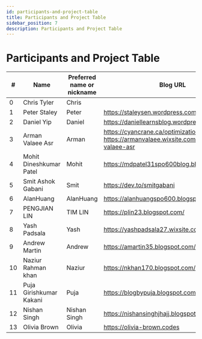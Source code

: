 ```yaml
---
id: participants-and-project-table
title: Participants and Project Table
sidebar_position: 7
description: Participants and Project Table
---
```


# Participants and Project Table


| # |	Name |	Preferred name or nickname |	Blog URL |	Seneca LDAP ID |
| --- | --- | --- | --- | --- |
| 0 |	Chris Tyler |	Chris | | chris.tyler |
| 1	| Peter Staley	| Peter	| https://staleysen.wordpress.com	| pstaley |
| 2	| Daniel Yip	| Daniel	| https://daniellearnsblog.wordpress.com/	| dyip3 |
| 3	| Arman Valaee Asr	| Arman	| https://cyancrane.ca/optimization-1 https://armanvalaee.wixsite.com/arman-valaee-asr	| avalaee-asr |
| 4	| Mohit Dineshkumar Patel	| Mohit	| https://mdpatel31spo600blog.blogspot.com	| mdpatel31 |
| 5	| Smit Ashok Gabani	| Smit	| https://dev.to/smitgabani	| sagabani |
| 6	| AlanHuang	| AlanHuang	| https://alanhuangspo600.blogspot.com/	| jhuang240 |
| 7	| PENGJIAN LIN	| TIM LIN	| https://plin23.blogspot.com/	| Plin23 |
| 8	| Yash Padsala	| Yash	| https://yashpadsala27.wixsite.com/spo600/blog	| yppadsala |
| 9	| Andrew Martin	| Andrew	| https://amartin35.blogspot.com/	| amartin35 |
| 10	| Naziur Rahman khan	| Naziur	| https://nkhan170.blogspot.com/	| nkhan170 |
| 11	| Puja Girishkumar Kakani	| Puja	| https://blogbypuja.blogspot.com/	| pgkakani |
| 12	| Nishan Singh	| Nishan Singh	| https://nishansinghjhajj.blogspot.com/	| nishan-singh1 |
| 13	| Olivia Brown	| Olivia	| https://olivia-brown.codes	| obrown11 |
